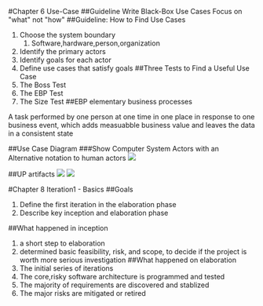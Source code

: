 #Chapter 6 Use-Case
##Guideline Write Black-Box Use Cases
Focus on "what" not "how"
##Guideline: How to Find Use Cases
1. Choose the system boundary
	1. Software,hardware,person,organization
2. Identify the primary actors
3. Identify goals for each actor
4. Define use cases that satisfy goals
##Three Tests to Find a Useful Use Case
1. The Boss Test
2. The EBP Test
3. The Size Test
##EBP
elementary business processes

A task performed by one person at one time in one place in response to one business event, which adds measuabble business value and leaves the data in a consistent state

##Use Case Diagram
###Show Computer System Actors with an Alternative notation to human actors
![](http://i.imgur.com/Y9PGFUw.png)

##UP artifacts
![](http://i.imgur.com/OPeCu12.png)
![](http://i.imgur.com/RvYfN4R.png)

#Chapter 8 Iteration1 - Basics
##Goals
1. Define the first iteration in the elaboration phase
2. Describe key inception and elaboration phase

##What happened in inception
1. a short step to elaboration
2. determined basic feasibility, risk, and scope, to decide if the project is worth more serious investigation
##What happened on elaboration
1. The initial series of iterations
2. The core,risky software architecture is programmed and tested
3. The majority of requirements are discovered and stablized
4. The major risks are mitigated or retired

